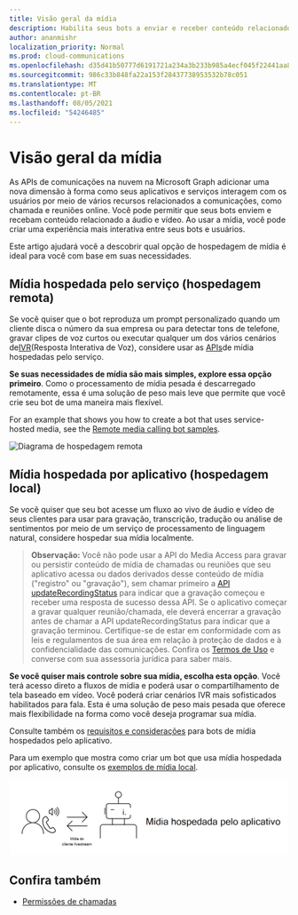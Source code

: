 ```yaml
---
title: Visão geral da mídia
description: Habilita seus bots a enviar e receber conteúdo relacionado a áudio e vídeo.
author: ananmishr
localization_priority: Normal
ms.prod: cloud-communications
ms.openlocfilehash: d35d41b50777d6191721a234a3b233b985a4ecf045f22441aa8210bbd4eeafc7
ms.sourcegitcommit: 986c33b848fa22a153f28437738953532b78c051
ms.translationtype: MT
ms.contentlocale: pt-BR
ms.lasthandoff: 08/05/2021
ms.locfileid: "54246485"
---
```

# <a name="media-overview"></a>Visão geral da mídia

As APIs de comunicações na nuvem na Microsoft Graph adicionar uma nova dimensão à forma como seus aplicativos e serviços interagem com os usuários por meio de vários recursos relacionados a comunicações, como chamada e reuniões online. Você pode permitir que seus bots enviem e recebam conteúdo relacionado a áudio e vídeo. Ao usar a mídia, você pode criar uma experiência mais interativa entre seus bots e usuários.

Este artigo ajudará você a descobrir qual opção de hospedagem de mídia é ideal para você com base em suas necessidades.

## <a name="service-hosted-media-remote-hosting"></a>Mídia hospedada pelo serviço (hospedagem remota)
Se você quiser que o bot reproduza um prompt personalizado quando um cliente disca o número da sua empresa ou para detectar tons de telefone, gravar clipes de voz curtos ou executar qualquer um dos vários cenários de[IVR](/graph/api/resources/calls-api-ivr-overview)(Resposta Interativa de Voz), considere usar as [APIs](/graph/api/resources/communications-api-overview)de mídia hospedadas pelo serviço.

**Se suas necessidades de mídia são mais simples, explore essa opção primeiro**. Como o processamento de mídia pesada é descarregado remotamente, essa é uma solução de peso mais leve que permite que você crie seu bot de uma maneira mais flexível.

For an example that shows you how to create a bot that uses service-hosted media, see the [Remote media calling bot samples](https://github.com/microsoftgraph/microsoft-graph-comms-samples/tree/master/Samples/BetaSamples/RemoteMediaSamples).

![Diagrama de hospedagem remota](images/communications-remote-media.PNG)

## <a name="application-hosted-media-local-hosting"></a>Mídia hospedada por aplicativo (hospedagem local)
Se você quiser que seu bot acesse um fluxo ao vivo de áudio e vídeo de seus clientes para usar para gravação, transcrição, tradução ou análise de sentimentos por meio de um serviço de processamento de linguagem natural, considere hospedar sua mídia localmente.

>**Observação:** Você  não pode usar a API do Media Access para gravar ou persistir conteúdo de mídia de chamadas ou reuniões que seu aplicativo acessa ou dados derivados desse conteúdo de mídia ("registro" ou "gravação"), sem chamar primeiro a [API updateRecordingStatus](/graph/api/call-updaterecordingstatus) para indicar que a gravação começou e receber uma resposta de sucesso dessa API. Se o aplicativo começar a gravar qualquer reunião/chamada, ele deverá encerrar a gravação antes de chamar a API updateRecordingStatus para indicar que a gravação terminou. Certifique-se de estar em conformidade com as leis e regulamentos de sua área em relação à proteção de dados e à confidencialidade das comunicações. Confira os [Termos de Uso](/legal/microsoft-apis/terms-of-use) e converse com sua assessoria jurídica para saber mais.

**Se você quiser mais controle sobre sua mídia, escolha esta opção**. Você terá acesso direto a fluxos de mídia e poderá usar o compartilhamento de tela baseado em vídeo. Você poderá criar cenários IVR mais sofisticados habilitados para fala. Esta é uma solução de peso mais pesada que oferece mais flexibilidade na forma como você deseja programar sua mídia.

Consulte também os [requisitos e considerações](/microsoftteams/platform/concepts/calls-and-meetings/requirements-considerations-application-hosted-media-bots) para bots de mídia hospedados pelo aplicativo.

Para um exemplo que mostra como criar um bot que usa mídia hospedada por aplicativo, consulte os [exemplos de mídia local](https://github.com/microsoftgraph/microsoft-graph-comms-samples/tree/master/Samples/V1.0Samples/LocalMediaSamples).

![Diagrama de hospedagem local](images/communications-local-media.PNG)

## <a name="see-also"></a>Confira também

- [Permissões de chamadas](./permissions-reference.md#calls-permissions)

